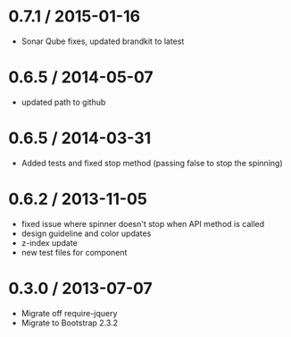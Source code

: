 0.7.1 / 2015-01-16
==================
* Sonar Qube fixes, updated brandkit to latest

0.6.5 / 2014-05-07
==================
* updated path to github

0.6.5 / 2014-03-31
==================
* Added tests and fixed stop method (passing false to stop the spinning)

0.6.2 / 2013-11-05
==================
* fixed issue where spinner doesn't stop when API method is called
* design guideline and color updates
* z-index update
* new test files for component

0.3.0 / 2013-07-07
==================
* Migrate off require-jquery
* Migrate to Bootstrap 2.3.2
